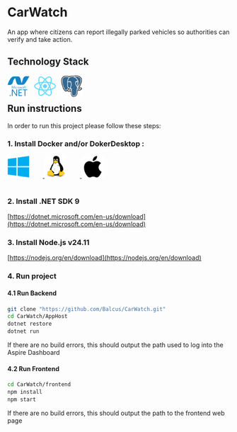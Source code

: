 # CarWatch

An app where citizens can report illegally parked vehicles so authorities can verify and take action. 

## Technology Stack

<img align="left" alt="Dotnet" width="50px" style="padding-right:10px;" src="https://github.com/devicons/devicon/blob/v2.17.0/icons/dot-net/dot-net-plain-wordmark.svg"/>
<img align="left" alt="Dotnet" width="50px" style="padding-right:10px;" src="https://github.com/devicons/devicon/blob/v2.17.0/icons/react/react-original.svg"/>
<img align="left" alt="Dotnet" width="50px" style="padding-right:10px;" src="https://github.com/devicons/devicon/blob/v2.17.0/icons/postgresql/postgresql-original.svg"/>

<br>
<br>

## Run instructions

In order to run this project please follow these steps:

### 1. Install Docker and/or DokerDesktop :

<a href="https://docs.docker.com/desktop/setup/install/windows-install/">
  <img alt="Windows" width="50px" style="padding-right:30px;" src="https://github.com/devicons/devicon/blob/v2.17.0/icons/windows8/windows8-original.svg"/>
</a>
<a href="https://docs.docker.com/desktop/setup/install/linux/">
  <img alt="Linux" width="50px" style="padding-right:30px;" src="https://github.com/devicons/devicon/blob/v2.17.0/icons/linux/linux-original.svg"/>
</a>
<a href="https://docs.docker.com/desktop/setup/install/mac-install/">
  <img alt="MacOS" width="50px" style="padding-right:30px;" src="https://github.com/devicons/devicon/blob/v2.17.0/icons/apple/apple-original.svg"/>
</a>

<br>
<br>

### 2. Install .NET SDK 9

[https://dotnet.microsoft.com/en-us/download](https://dotnet.microsoft.com/en-us/download)

### 3. Install Node.js v24.11

[https://nodejs.org/en/download](https://nodejs.org/en/download)

### 4. Run project

#### 4.1 Run Backend

```bash
git clone "https://github.com/Balcus/CarWatch.git"
cd CarWatch/AppHost
dotnet restore
dotnet run
```

If there are no build errors, this should output the path used to log into the Aspire Dashboard

#### 4.2 Run Frontend

```bash
cd CarWatch/frontend
npm install
npm start
```

If there are no build errors, this should output the path to the frontend web page 
